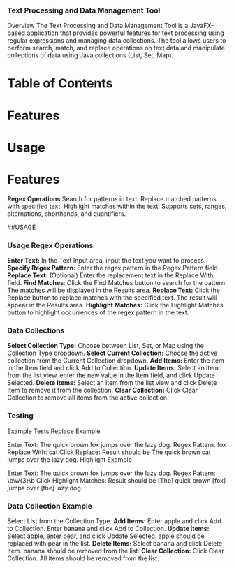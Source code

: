 
### Text Processing and Data Management Tool
Overview
The Text Processing and Data Management Tool is a JavaFX-based application that provides powerful features for text processing using regular expressions and managing data collections. The tool allows users to perform search, match, and replace operations on text data and manipulate collections of data using Java collections (List, Set, Map).

# Table of Contents
# Features
# Usage
 


# Features 
**Regex Operations**
Search for patterns in text.
Replace matched patterns with specified text.
Highlight matches within the text.
Supports sets, ranges, alternations, shorthands, and quantifiers.

##USAGE

### Usage  Regex Operations

**Enter Text:** In the Text Input area, input the text you want to process.
**Specify Regex Pattern:** Enter the regex pattern in the Regex Pattern field.
**Replace Text:** (Optional) Enter the replacement text in the Replace With field.
**Find Matches**: Click the Find Matches button to search for the pattern. The matches will be displayed in the Results area.
**Replace Text:** Click the Replace button to replace matches with the specified text. The result will appear in the Results area.
**Highlight Matches:** Click the Highlight Matches button to highlight occurrences of the regex pattern in the text.
### Data Collections
**Select Collection Type:** Choose between List, Set, or Map using the Collection Type dropdown.
**Select Current Collection:** Choose the active collection from the Current Collection dropdown.
**Add Items:** Enter the item in the Item field and click Add to Collection.
**Update Items:** Select an item from the list view, enter the new value in the Item field, and click Update Selected.
**Delete Items:** Select an item from the list view and click Delete Item to remove it from the collection.
**Clear Collection:** Click Clear Collection to remove all items from the active collection.
### Testing
Example Tests
Replace Example

Enter Text: The quick brown fox jumps over the lazy dog.
Regex Pattern: fox
Replace With: cat
Click Replace: Result should be The quick brown cat jumps over the lazy dog.
Highlight Example

Enter Text: The quick brown fox jumps over the lazy dog.
Regex Pattern: \b\w{3}\b
Click Highlight Matches: Result should be [The] quick brown [fox] jumps over [the] lazy dog.
### Data Collection Example
Select List from the Collection Type.
**Add Items:**
Enter apple and click Add to Collection.
Enter banana and click Add to Collection.
**Update Items:**
Select apple, enter pear, and click Update Selected.
apple should be replaced with pear in the list.
**Delete Items:**
Select banana and click Delete Item.
banana should be removed from the list.
**Clear Collection:**
Click Clear Collection.
All items should be removed from the list.
